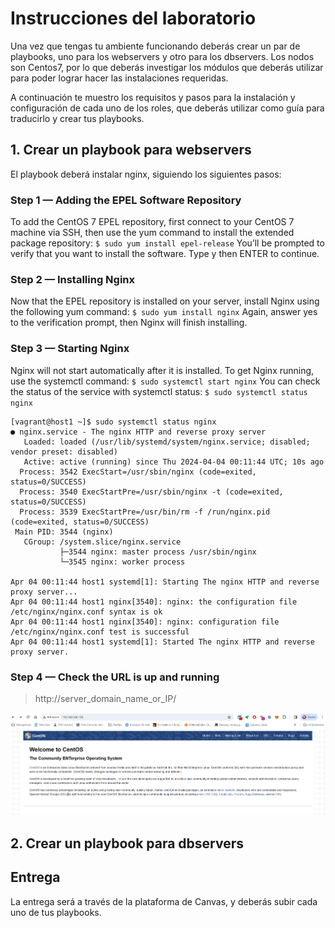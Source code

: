 # Instrucciones del laboratorio
Una vez que tengas tu ambiente funcionando deberás crear un par de playbooks, uno para los webservers y otro para los dbservers. Los nodos son Centos7, por lo que deberás investigar los módulos que deberás utilizar para poder lograr hacer las instalaciones requeridas.

A continuación te muestro los requisitos y pasos para la instalación y configuración de cada uno de los roles, que deberás utilizar como guía para traducirlo y crear tus playbooks.

## 1. Crear un playbook para webservers
El playbook deberá instalar nginx, siguiendo los siguientes pasos:

### Step 1 — Adding the EPEL Software Repository
To add the CentOS 7 EPEL repository, first connect to your CentOS 7 machine via SSH, then use the yum command to install the extended package repository:
`$ sudo yum install epel-release`
You’ll be prompted to verify that you want to install the software. Type y then ENTER to continue.

### Step 2 — Installing Nginx
Now that the EPEL repository is installed on your server, install Nginx using the following yum command:
`$ sudo yum install nginx`
Again, answer yes to the verification prompt, then Nginx will finish installing.

### Step 3 — Starting Nginx
Nginx will not start automatically after it is installed. To get Nginx running, use the systemctl command:
`$ sudo systemctl start nginx`
You can check the status of the service with systemctl status:
`$ sudo systemctl status nginx`
```shell
[vagrant@host1 ~]$ sudo systemctl status nginx
● nginx.service - The nginx HTTP and reverse proxy server
   Loaded: loaded (/usr/lib/systemd/system/nginx.service; disabled; vendor preset: disabled)
   Active: active (running) since Thu 2024-04-04 00:11:44 UTC; 10s ago
  Process: 3542 ExecStart=/usr/sbin/nginx (code=exited, status=0/SUCCESS)
  Process: 3540 ExecStartPre=/usr/sbin/nginx -t (code=exited, status=0/SUCCESS)
  Process: 3539 ExecStartPre=/usr/bin/rm -f /run/nginx.pid (code=exited, status=0/SUCCESS)
 Main PID: 3544 (nginx)
   CGroup: /system.slice/nginx.service
           ├─3544 nginx: master process /usr/sbin/nginx
           └─3545 nginx: worker process

Apr 04 00:11:44 host1 systemd[1]: Starting The nginx HTTP and reverse proxy server...
Apr 04 00:11:44 host1 nginx[3540]: nginx: the configuration file /etc/nginx/nginx.conf syntax is ok
Apr 04 00:11:44 host1 nginx[3540]: nginx: configuration file /etc/nginx/nginx.conf test is successful
Apr 04 00:11:44 host1 systemd[1]: Started The nginx HTTP and reverse proxy server.
```
### Step 4 — Check the URL is up and running
> http://server_domain_name_or_IP/

![nginx for CentOS](images/nginx_web.png)


## 2. Crear un playbook para dbservers



## Entrega
La entrega será a través de la plataforma de Canvas, y deberás subir cada uno de tus playbooks.